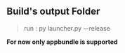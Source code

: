 ## Build's output Folder

> run : py launcher.py --release

**For now only appbundle is supported**



